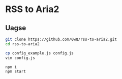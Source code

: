 # RSS to Aria2

## Uagse

```bash
git clone https://github.com/0wQ/rss-to-aria2.git
cd rss-to-aria2

cp config_example.js config.js
vim config.js

npm i
npm start
```
